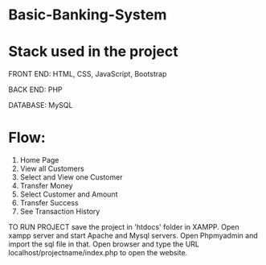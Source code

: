 # Basic-Banking-System

# Stack used in the project
FRONT END: HTML, CSS, JavaScript, Bootstrap

BACK END: PHP

DATABASE: MySQL

# Flow:
1. Home Page 
2. View all Customers 
3. Select and View one Customer 
4. Transfer Money 
5. Select Customer and Amount
6. Transfer Success
7. See Transaction History

TO RUN PROJECT save the project in 'htdocs' folder in XAMPP. 
Open xampp server and start Apache and Mysql servers.
Open Phpmyadmin and import the sql file in that.
Open browser and type the URL localhost/projectname/index.php to open the website.

